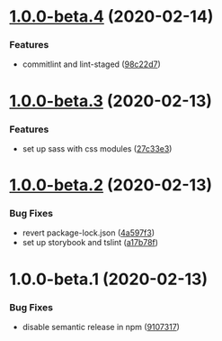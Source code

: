 # [1.0.0-beta.4](https://github.com/dvhb/template-react-ssr/compare/v1.0.0-beta.3...v1.0.0-beta.4) (2020-02-14)


### Features

* commitlint and lint-staged ([98c22d7](https://github.com/dvhb/template-react-ssr/commit/98c22d70cd690a1885141d9b58464cddbf5569e3))

# [1.0.0-beta.3](https://github.com/dvhb/template-react-ssr/compare/v1.0.0-beta.2...v1.0.0-beta.3) (2020-02-13)


### Features

* set up sass with css modules ([27c33e3](https://github.com/dvhb/template-react-ssr/commit/27c33e343c2753ce1f641815949d948379fb4518))

# [1.0.0-beta.2](https://github.com/dvhb/template-react-ssr/compare/v1.0.0-beta.1...v1.0.0-beta.2) (2020-02-13)


### Bug Fixes

* revert package-lock.json ([4a597f3](https://github.com/dvhb/template-react-ssr/commit/4a597f3a3848c3efbc10c9985b951b4f6dee3bf2))
* set up storybook and tslint ([a17b78f](https://github.com/dvhb/template-react-ssr/commit/a17b78f618556f299a451885fb8951e4b97c2290))

# 1.0.0-beta.1 (2020-02-13)


### Bug Fixes

* disable semantic release in npm ([9107317](https://github.com/dvhb/template-react-ssr/commit/91073179057eea9c8bcb45ee0eca14516ce73717))
